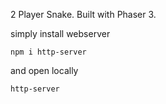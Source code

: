 2 Player Snake.
Built with Phaser 3.

simply install webserver

```npm i http-server```


and open locally

```http-server```
